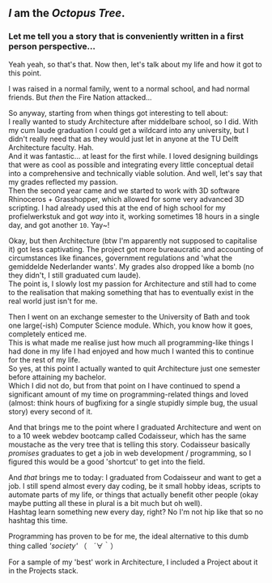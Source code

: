 ## _I_ am the _Octopus Tree_.  
### Let me tell you a story that is conveniently written in a first person perspective...

Yeah yeah, so that's that. Now then, let's talk about my life and how it got to this point.

I was raised in a normal family, went to a normal school, and had normal friends. But _then_ the Fire Nation attacked...

So anyway, starting from when things got interesting to tell about:  
I really wanted to study Architecture after middelbare school, so I did. With my cum laude graduation I could get a wildcard into any university, but I didn't really need that as they would just let in anyone at the TU Delft Architecture faculty. Hah.  
And it was fantastic... at least for the first while. I loved designing buildings that were as cool as possible and integrating every little conceptual detail into a comprehensive and technically viable solution. And well, let's say that my grades reflected my passion.  
Then the second year came and we started to work with 3D software Rhinoceros + Grasshopper, which allowed for some very advanced 3D scripting. I had already used this at the end of high school for my profielwerkstuk and got _way_ into it, working sometimes 18 hours in a single day, and got another `10`. Yay~!

Okay, but then Architecture (btw I'm apparently not supposed to capitalise it) got less captivating. The project got more bureaucratic and accounting of circumstances like finances, government regulations and 'what the gemiddelde Nederlander wants'. My grades also dropped like a bomb (no they didn't, I still graduated cum laude).  
The point is, I slowly lost my passion for Architecture and still had to come to the realisation that making something that has to eventually exist in the real world just isn't for me.

Then I went on an exchange semester to the University of Bath and took one large(-ish) Computer Science module. Which, you know how it goes, completely enticed me.  
This is what made me realise just how much all programming-like things I had done in my life I had enjoyed and how much I wanted this to continue for the rest of my life.  
So yes, at this point I actually wanted to quit Architecture just one semester before attaining my bachelor.  
Which I did not do, but from that point on I have continued to spend a significant amount of my time on programming-related things and loved (almost: think hours of bugfixing for a single stupidly simple bug, the usual story) every second of it.  

And that brings me to the point where I graduated Architecture and went on to a 10 week webdev bootcamp called Codaisseur, which has the same moustache as the very tree that is telling this story. Codaisseur basically _promises_ graduates to get a job in web development / programming, so I figured this would be a good 'shortcut' to get into the field.

And _that_ brings me to today: I graduated from Codaisseur and want to get a job. I still spend almost every day coding, be it small hobby ideas, scripts to automate parts of my life, or things that actually benefit other people (okay maybe putting all these in plural is a bit much but oh well).  
Hashtag learn something new every day, right? No I'm not hip like that so no hashtag this time.

Programming has proven to be for me, the ideal alternative to this dumb thing called _'society'_ （　´∀｀）

For a sample of my 'best' work in Architecture, I included a Project about it in the Projects stack.